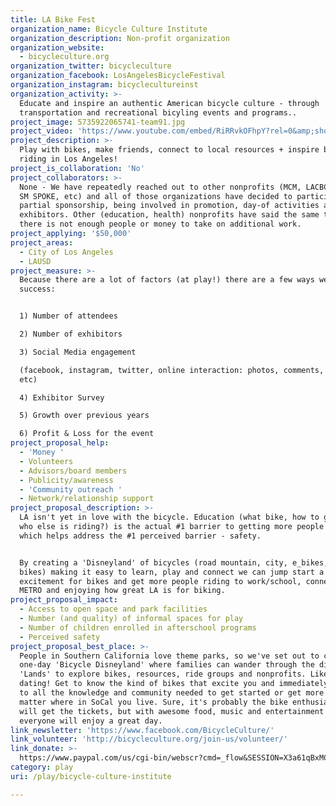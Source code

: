 ```yaml
---
title: LA Bike Fest
organization_name: Bicycle Culture Institute
organization_description: Non-profit organization
organization_website:
  - bicycleculture.org
organization_twitter: bicycleculture
organization_facebook: LosAngelesBicycleFestival
organization_instagram: bicyclecultureinst
organization_activity: >-
  Educate and inspire an authentic American bicycle culture - through
  transportation and recreational bicyling events and programs..
project_image: 5735922065741-team91.jpg
project_video: 'https://www.youtube.com/embed/RiRRvkOFhpY?rel=0&amp;showinfo=0'
project_description: >-
  Play with bikes, make friends, connect to local resources + inspire bicycle
  riding in Los Angeles!
project_is_collaboration: 'No'
project_collaborators: >-
  None - We have repeatedly reached out to other nonprofits (MCM, LACBC, ERBC,
  SM SPOKE, etc) and all of those organizations have decided to participate by
  partial sponsorship, being involved in promotion, day-of activities as
  exhibitors. Other (education, health) nonprofits have said the same thing:
  there is not enough people or money to take on additional work.
project_applying: '$50,000'
project_areas:
  - City of Los Angeles
  - LAUSD
project_measure: >-
  Because there are a lot of factors (at play!) there are a few ways we measure
  success:


  1) Number of attendees

  2) Number of exhibitors

  3) Social Media engagement 

  (facebook, instagram, twitter, online interaction: photos, comments, likes,
  etc)

  4) Exhibitor Survey

  5) Growth over previous years

  6) Profit & Loss for the event
project_proposal_help:
  - 'Money '
  - Volunteers
  - Advisors/board members
  - Publicity/awareness
  - 'Community outreach '
  - Network/relationship support
project_proposal_description: >-
  LA isn't yet in love with the bicycle. Education (what bike, how to get there,
  who else is riding?) is the actual #1 barrier to getting more people riding -
  which helps address the #1 perceived barrier - safety. 


  By creating a 'Disneyland' of bicycles (road mountain, city, e_bikes, family
  bikes) making it easy to learn, play and connect we can jump start a new
  excitement for bikes and get more people riding to work/school, connecting to
  METRO and enjoying how great LA is for biking.
project_proposal_impact:
  - Access to open space and park facilities
  - Number (and quality) of informal spaces for play
  - Number of children enrolled in afterschool programs
  - Perceived safety
project_proposal_best_place: >-
  People in Southern California love theme parks, so we've set out to create a
  one-day 'Bicycle Disneyland' where families can wander through the different
  'Lands' to explore bikes, resources, ride groups and nonprofits. Like speed
  dating! Get to know the kind of bikes that excite you and immediately connect
  to all the knowledge and community needed to get started or get more active no
  matter where in SoCal you live. Sure, it's probably the bike enthusiast that
  will get the tickets, but with awesome food, music and entertainment -
  everyone will enjoy a great day.
link_newsletter: 'https://www.facebook.com/BicycleCulture/'
link_volunteer: 'http://bicycleculture.org/join-us/volunteer/'
link_donate: >-
  https://www.paypal.com/us/cgi-bin/webscr?cmd=_flow&SESSION=X3a61qBxMCfogN5XRxVkAp2vyPHASfmaBJfPmsZNgykU6d_E37CFmm9JIIy&dispatch=5885d80a13c0db1f8e263663d3faee8d4fe1dd75ca3bd4f11d72275b28239088
category: play
uri: /play/bicycle-culture-institute

---
```


